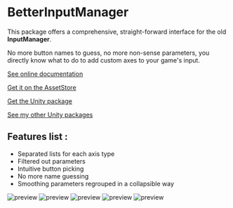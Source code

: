 # BetterInputManager

This package offers a comprehensive, straight-forward interface for the old **InputManager**.

No more button names to guess, no more non-sense parameters, you directly know what to do to add custom axes to your game's input.

[See online documentation](https://kevincastejon.github.io/Unity-BetterInputManager/)

[Get it on the AssetStore](https://assetstore.unity.com/packages/tools/input-management/better-inputmanager-229028)

[Get the Unity package](https://github.com/kevincastejon/Unity-BetterInputManager/releases/tag/v1.0)

[See my other Unity packages](https://assetstore.unity.com/publishers/46935)

## Features list :

- Separated lists for each axis type
- Filtered out parameters
- Intuitive button picking
- No more name guessing
- Smoothing parameters regrouped in a collapsible way

![preview](https://kevincastejon.github.io/Unity-BetterInputManager/Assets/KevinCastejon/BetterInputManager/Documentation/Tuto1.png)
![preview](https://kevincastejon.github.io/Unity-BetterInputManager/Assets/KevinCastejon/BetterInputManager/Documentation/Tuto2.png)
![preview](https://kevincastejon.github.io/Unity-BetterInputManager/Assets/KevinCastejon/BetterInputManager/Documentation/Tuto3.png)
![preview](https://kevincastejon.github.io/Unity-BetterInputManager/Assets/KevinCastejon/BetterInputManager/Documentation/Tuto4.png)
![preview](https://kevincastejon.github.io/Unity-BetterInputManager/Assets/KevinCastejon/BetterInputManager/Documentation/Tuto5.png)
